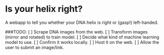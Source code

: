 # Is your helix right?

A webapp to tell you whether your DNA helix is right or (gasp!) left-handed.

###TODO:
[ ] Scrape DNA images from the web.
[ ] Transform images (mirror and rotated) to train model.
[ ] Decide what kind of machine learning model to use.
[ ] Confirm it works locally.
[ ] Host it on the web.
[ ] Allow the user to submit an image/link.
